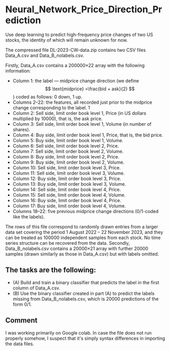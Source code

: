 # Neural_Network_Price_Direction_Prediction

Use deep learning to predict high-frequency price changes of two US stocks, the identity of which will remain unknown for now.

The compressed file DL-2023-CW-data.zip contains two CSV files Data_A.csv
and Data_B_nolabels.csv.

Firstly, Data_A.csv contains a 200000×22 array with the following information:

- Column 1: the label — midprice change direction (we define
  $$ \text{midprice} =\frac{bid + ask}{2} $$
  ) coded as follows: 0 down, 1 up.
- Columns 2–22: the features, all recorded just prior to the midprice change
  corresponding to the label.
  1
- Column 2: Sell side, limit order book level 1, Price (in US dollars multiplied by 10000), that is, the ask price.
- Column 3: Sell side, limit order book level 1, Volume (in number of
  shares).
- Column 4: Buy side, limit order book level 1, Price, that is, the bid
  price.
- Column 5: Buy side, limit order book level 1, Volume.
- Column 6: Sell side, limit order book level 2, Price.
- Column 7: Sell side, limit order book level 2, Volume.
- Column 8: Buy side, limit order book level 2, Price.
- Column 9: Buy side, limit order book level 2, Volume.
- Column 10: Sell side, limit order book level 3, Price.
- Column 11: Sell side, limit order book level 3, Volume.
- Column 12: Buy side, limit order book level 3, Price.
- Column 13: Buy side, limit order book level 3, Volume.
- Column 14: Sell side, limit order book level 4, Price.
- Column 15: Sell side, limit order book level 4, Volume.
- Column 16: Buy side, limit order book level 4, Price.
- Column 17: Buy side, limit order book level 4, Volume.
- Columns 18–22: five previous midprice change directions (0/1-coded
  like the labels).

The rows of this file correspond to randomly drawn entries from a larger data set
covering the period 1 August 2022 – 22 November 2023, and they can be treated
as 100000 independent samples from each stock. No time series structure can be
recovered from the data.
Secondly, Data_B_nolabels.csv contains a 20000×21 array with further 20000
samples (drawn similarly as those in Data_A.csv) but with labels omitted.

## The tasks are the following:

- (A) Build and train a binary classifier that predicts the label in the first column
  of Data_A.csv.
- (B) Use the binary classifier created in part (A) to predict the labels missing
  from Data_B_nolabels.csv, which is 20000 predictions of the form 0/1.

## Comment

I was working primarily on Google colab. In case the file does not run properly somehow, I suspect that it's simply syntax differences in importing the data files.
